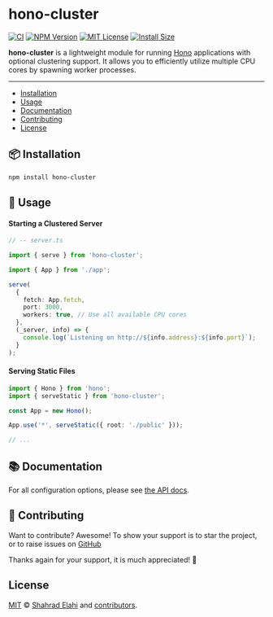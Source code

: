 # hono-cluster

[![CI](https://github.com/shahradelahi/node-hono-cluster/actions/workflows/ci.yml/badge.svg)](https://github.com/shahradelahi/node-hono-cluster/actions/workflows/ci.yml)
[![NPM Version](https://img.shields.io/npm/v/hono-cluster.svg)](https://www.npmjs.com/package/hono-cluster)
[![MIT License](https://img.shields.io/badge/License-MIT-blue.svg?style=flat)](/LICENSE)
[![Install Size](https://packagephobia.com/badge?p=hono-cluster)](https://packagephobia.com/result?p=hono-cluster)

**hono-cluster** is a lightweight module for running [Hono](https://hono.dev/) applications with optional clustering support. It allows you to efficiently utilize multiple CPU cores by spawning worker processes.

---

- [Installation](#-installation)
- [Usage](#-usage)
- [Documentation](#-documentation)
- [Contributing](#-contributing)
- [License](#license)

## 📦 Installation

```bash
npm install hono-cluster
```

## 📖 Usage

#### Starting a Clustered Server

```typescript
// -- server.ts

import { serve } from 'hono-cluster';

import { App } from './app';

serve(
  {
    fetch: App.fetch,
    port: 3000,
    workers: true, // Use all available CPU cores
  },
  (_server, info) => {
    console.log(`Listening on http://${info.address}:${info.port}`);
  }
);
```

#### Serving Static Files

```typescript
import { Hono } from 'hono';
import { serveStatic } from 'hono-cluster';

const App = new Hono();

App.use('*', serveStatic({ root: './public' }));

// ...
```

## 📚 Documentation

For all configuration options, please see [the API docs](https://www.jsdocs.io/package/hono-cluster).

## 🤝 Contributing

Want to contribute? Awesome! To show your support is to star the project, or to raise issues on [GitHub](https://github.com/shahradelahi/node-hono-cluster)

Thanks again for your support, it is much appreciated! 🙏

## License

[MIT](/LICENSE) © [Shahrad Elahi](https://github.com/shahradelahi) and [contributors](https://github.com/shahradelahi/node-hono-cluster/graphs/contributors).
